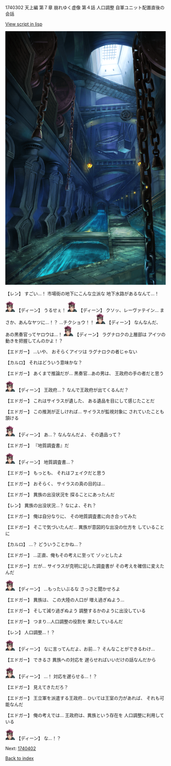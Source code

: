 1740302 天上編 第７章 崩れゆく虚像 第４話 人口調整 自軍ユニット配置直後の会話

[View script in lisp](../scripts/1740302.txt)

![underground_waterway.png](../images/backgrounds/underground_waterway.png)

【レン】
すごい…！
市場街の地下にこんな立派な
地下水路があるなんて…！

<img src="../images/units/6.png" alt="6.png" height="34"/>
【ディーン】
うるせぇ！

<img src="../images/units/6.png" alt="6.png" height="34"/>
【ディーン】
クソッ、レーヴァテイン…
まさか、あんなヤツに…！？
…チクショウ！！

<img src="../images/units/6.png" alt="6.png" height="34"/>
【ディーン】
なんなんだ、
あの黒奏官ってヤロウは…！

<img src="../images/units/6.png" alt="6.png" height="34"/>
【ディーン】
ラグナロクの上層部は
アイツの動きを把握してんのかよ！？

【エドガー】
…いや、
おそらくアイツは
ラグナロクの者じゃない

【カルロ】
それはどういう意味かな？

【エドガー】
あくまで推論だが…
黒奏官…あの男は、
王政府の手の者だと思う

<img src="../images/units/6.png" alt="6.png" height="34"/>
【ディーン】
王政府…？
なんで王政府が出てくるんだ？

【エドガー】
これはサイラスが遺した、
ある遺品を目にして感じたことだ

【エドガー】
この推測が正しければ…
サイラスが監視対象に
されていたことも頷ける

<img src="../images/units/6.png" alt="6.png" height="34"/>
【ディーン】
あ…？
なんなんだよ、
その遺品って？

【エドガー】
『地質調査書』だ

<img src="../images/units/6.png" alt="6.png" height="34"/>
【ディーン】
地質調査書…？

【エドガー】
もっとも、
それはフェイクだと思う

【エドガー】
おそらく、
サイラスの真の目的は…

【エドガー】
異族の出没状況を
探ることにあったんだ

【レン】
異族の出没状況…？
なによ、それ？

【エドガー】
俺は自分なりに、
その地質調査書に向き合ってみた

【エドガー】
そこで気づいたんだ…
異族が意図的な出没の仕方を
していることに

【カルロ】
…？
どういうことかね…？

【エドガー】
…正直、俺もその考えに至って
ゾッとしたよ

【エドガー】
だが…
サイラスが克明に記した調査書が
その考えを確信に変えたんだ

<img src="../images/units/6.png" alt="6.png" height="34"/>
【ディーン】
…もったいぶるな
さっさと聞かせろよ

【エドガー】
異族は、
この大陸の人口が
増え過ぎぬよう…

【エドガー】
そして減り過ぎぬよう
調整するかのように出没している

【エドガー】
つまり…人口調整の役割を
果たしているんだ

【レン】
人口調整…！？

<img src="../images/units/6.png" alt="6.png" height="34"/>
【ディーン】
なに言ってんだよ、お前…？
そんなことができるわけ…

【エドガー】
できるさ
異族への対応を
遅らせればいいだけの話なんだから

<img src="../images/units/6.png" alt="6.png" height="34"/>
【ディーン】
…！
対応を遅らせる…！？

【エドガー】
見えてきただろ？

【エドガー】
王立軍を派遣する王政府…
ひいては王室の力があれば、
それも可能なんだ

【エドガー】
俺の考えでは…
王政府は、異族という存在を
人口調整に利用している

<img src="../images/units/6.png" alt="6.png" height="34"/>
【ディーン】
な…！？

Next: [1740402](1740402.md)

[Back to index](index.md)
